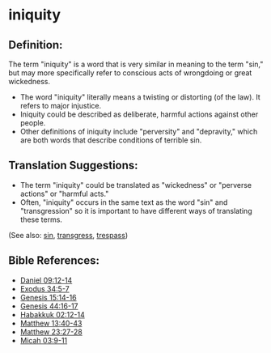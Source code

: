 # iniquity #

## Definition: ##

The term "iniquity" is a word that is very similar in meaning to the term "sin," but may more specifically refer to conscious acts of wrongdoing or great wickedness.

* The word "iniquity" literally means a twisting or distorting (of the law). It refers to major injustice.
* Iniquity could be described as deliberate, harmful actions against other people.
* Other definitions of iniquity include "perversity" and "depravity," which are both words that describe conditions of terrible sin.

## Translation Suggestions: ##

* The term "iniquity" could be translated as "wickedness" or "perverse actions" or "harmful acts."
* Often, "iniquity" occurs in the same text as the word "sin" and "transgression" so it is important to have different ways of translating these terms.

(See also: [sin](../kt/sin.md), [transgress](../kt/transgression.md), [trespass](../kt/trespass.md))

## Bible References: ##

* [Daniel 09:12-14](en/tn/dan/help/09/12)
* [Exodus 34:5-7](en/tn/exo/help/34/05)
* [Genesis 15:14-16](en/tn/gen/help/15/14)
* [Genesis 44:16-17](en/tn/gen/help/44/16)
* [Habakkuk 02:12-14](en/tn/hab/help/02/12)
* [Matthew 13:40-43](en/tn/mat/help/13/40)
* [Matthew 23:27-28](en/tn/mat/help/23/27)
* [Micah 03:9-11](en/tn/mic/help/03/09)